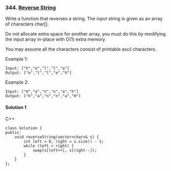 ### 344\. [Reverse String](https://leetcode.com/problems/reverse-string/)

Write a function that reverses a string. The input string is given as an array of characters char[].

Do not allocate extra space for another array, you must do this by modifying the input array in-place with O(1) extra memory.

You may assume all the characters consist of printable ascii characters.

Example 1:
```
Input: ["h","e","l","l","o"]
Output: ["o","l","l","e","h"]
```

Example 2:
```
Input: ["H","a","n","n","a","h"]
Output: ["h","a","n","n","a","H"]
```

#### Solution 1

C++

```
class Solution {
public:
    void reverseString(vector<char>& s) {
        int left = 0, right = s.size() - 1;
		while (left < right) {
			swap(s[left++], s[right--]);
		}
    }
};
```
